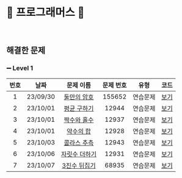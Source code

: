 🤍 프로그래머스 🤍
==============================
<br>

## 해결한 문제

### ➖ Level 1

| 번호  |    날짜    |                                   문제 이름                                    | 문제 번호  |  유형  |                                        코드                                         |  
|:---:|:--------:|:--------------------------------------------------------------------------:|:------:|:----:|:---------------------------------------------------------------------------------:| 
|  1  | 23/09/30 | [둘만의 암호](https://school.programmers.co.kr/learn/courses/30/lessons/155652) | 155652 | 연습문제 | [보기](https://github.com/surusue/Algorithm/blob/main/Programmers/Lv.1/둘만의%20암호.c)  |
|  2  | 23/10/01 | [평균 구하기](https://school.programmers.co.kr/learn/courses/30/lessons/12944)  | 12944  | 연습문제 | [보기](https://github.com/surusue/Algorithm/blob/main/Programmers/Lv.1/평균%20구하기.c)  |
|  3  | 23/10/01 | [짝수와 홀수](https://school.programmers.co.kr/learn/courses/30/lessons/12937)  | 12937  | 연습문제 |  [보기](https://github.com/surusue/Algorithm/blob/main/Programmers/Lv.1/짝수와%20홀수c)  |
|  4  | 23/10/01 |  [약수의 합](https://school.programmers.co.kr/learn/courses/30/lessons/12928)  | 12928  | 연습문제 |  [보기](https://github.com/surusue/Algorithm/blob/main/Programmers/Lv.1/약수의%20합.c)  |
|  5  | 23/10/03 | [콜라스 추측](https://school.programmers.co.kr/learn/courses/30/lessons/12943)  | 12943  | 연습문제 | [보기](https://github.com/surusue/Algorithm/blob/main/Programmers/Lv.1/콜라스%20추측.c)  |
|  6  | 23/10/06 | [자릿수 더하기](https://school.programmers.co.kr/learn/courses/30/lessons/12931) | 12931  | 연습문제 | [보기](https://github.com/surusue/Algorithm/blob/main/Programmers/Lv.1/자릿수%20더하기.c) |
|  7  | 23/10/07 | [3진수 뒤집기](https://school.programmers.co.kr/learn/courses/30/lessons/12931) | 68935  | 연습문제 | [보기](https://github.com/surusue/Algorithm/blob/main/Programmers/Lv.1/3진법%20뒤집기.c) |


